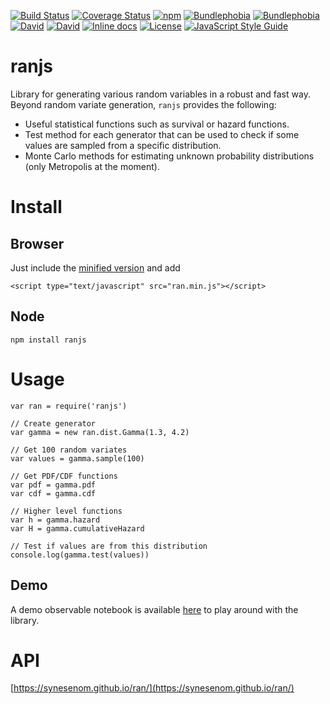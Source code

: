 [![Build Status](https://img.shields.io/travis/synesenom/ran/master.svg)](https://travis-ci.org/synesenom/ran)
[![Coverage Status](https://coveralls.io/repos/github/synesenom/ran/badge.svg?branch=master)](https://coveralls.io/github/synesenom/ran?branch=master)
[![npm](https://img.shields.io/npm/v/ranjs.svg)](https://www.npmjs.com/package/ranjs)
[![Bundlephobia](https://img.shields.io/bundlephobia/min/ranjs.svg)](https://bundlephobia.com/result?p=ranjs@latest)
[![Bundlephobia](https://img.shields.io/bundlephobia/minzip/ranjs.svg)](https://bundlephobia.com/result?p=ranjs@latest)
[![David](https://img.shields.io/david/synesenom/ranjs.svg)](https://david-dm.org/synesenom/ran)
[![David](https://img.shields.io/david/dev/synesenom/ranjs.svg)](https://david-dm.org/synesenom/ran)
[![Inline docs](http://inch-ci.org/github/synesenom/ran.svg?branch=master)](http://inch-ci.org/github/synesenom/ran)
[![License](https://img.shields.io/npm/l/ranjs.svg)](https://www.npmjs.com/package/ranjs)
[![JavaScript Style Guide](https://img.shields.io/badge/code_style-standard-brightgreen.svg)](https://standardjs.com)

# ranjs
Library for generating various random variables in a robust and fast way. Beyond random variate generation, `ranjs` provides the following:  
- Useful statistical functions such as survival or hazard functions.  
- Test method for each generator that can be used to check if some values are sampled from a specific distribution.  
- Monte Carlo methods for estimating unknown probability distributions (only Metropolis at the moment).  


# Install
## Browser
Just include the [minified version](https://raw.githubusercontent.com/synesenom/ran/master/ran.min.js) and add

```
<script type="text/javascript" src="ran.min.js"></script>
```


## Node
```
npm install ranjs
```


# Usage
```
var ran = require('ranjs')

// Create generator
var gamma = new ran.dist.Gamma(1.3, 4.2)

// Get 100 random variates
var values = gamma.sample(100)

// Get PDF/CDF functions
var pdf = gamma.pdf
var cdf = gamma.cdf

// Higher level functions
var h = gamma.hazard
var H = gamma.cumulativeHazard

// Test if values are from this distribution
console.log(gamma.test(values))
```

## Demo
A demo observable notebook is available [here](https://beta.observablehq.com/@synesenom/ranjs-demo) to play around with the library.


# API
[https://synesenom.github.io/ran/](https://synesenom.github.io/ran/)
